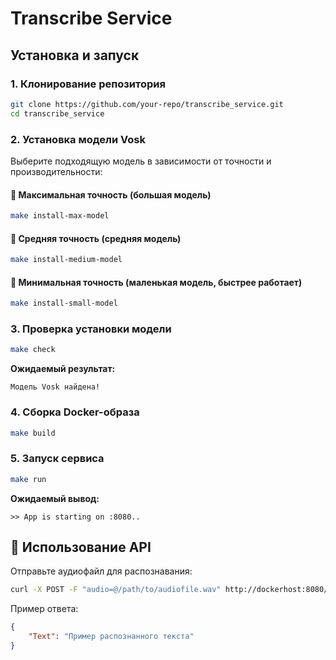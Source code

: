 # Transcribe Service

## Установка и запуск

### 1. Клонирование репозитория
```bash
git clone https://github.com/your-repo/transcribe_service.git
cd transcribe_service
```

### 2. Установка модели Vosk

Выберите подходящую модель в зависимости от точности и производительности:

#### 🔹 **Максимальная точность (большая модель)**
```bash
make install-max-model
```

#### 🔹 **Средняя точность (средняя модель)**
```bash
make install-medium-model
```

#### 🔹 **Минимальная точность (маленькая модель, быстрее работает)**
```bash
make install-small-model
```

### 3. Проверка установки модели
```bash
make check
```
**Ожидаемый результат:**
```
Модель Vosk найдена!
```

### 4. Сборка Docker-образа
```bash
make build
```

### 5. Запуск сервиса
```bash
make run
```
**Ожидаемый вывод:**
```
>> App is starting on :8080..
```

## 📡 Использование API

Отправьте аудиофайл для распознавания:
```bash
curl -X POST -F "audio=@/path/to/audiofile.wav" http://dockerhost:8080/api/v1/transcribe
```

Пример ответа:
```json
{
    "Text": "Пример распознанного текста"
}
```



